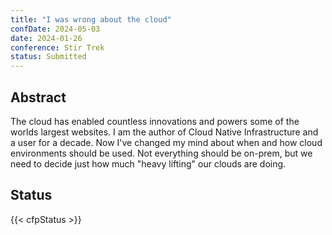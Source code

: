 ```yaml
---
title: "I was wrong about the cloud"
confDate: 2024-05-03
date: 2024-01-26
conference: Stir Trek
status: Submitted
---
```


## Abstract

The cloud has enabled countless innovations and powers some of the worlds largest websites. I am the author of Cloud Native Infrastructure and a user for a decade. Now I've changed my mind about when and how cloud environments should be used. Not everything should be on-prem, but we need to decide just how much "heavy lifting" our clouds are doing.

## Status

{{< cfpStatus >}}
